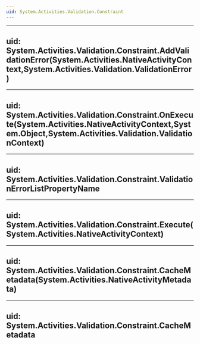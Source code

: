 ```yaml
---
uid: System.Activities.Validation.Constraint
---
```


---
uid: System.Activities.Validation.Constraint.AddValidationError(System.Activities.NativeActivityContext,System.Activities.Validation.ValidationError)
---

---
uid: System.Activities.Validation.Constraint.OnExecute(System.Activities.NativeActivityContext,System.Object,System.Activities.Validation.ValidationContext)
---

---
uid: System.Activities.Validation.Constraint.ValidationErrorListPropertyName
---

---
uid: System.Activities.Validation.Constraint.Execute(System.Activities.NativeActivityContext)
---

---
uid: System.Activities.Validation.Constraint.CacheMetadata(System.Activities.NativeActivityMetadata)
---

---
uid: System.Activities.Validation.Constraint.CacheMetadata
---
